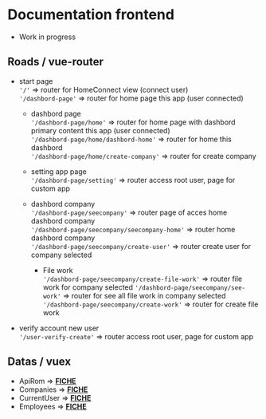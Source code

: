 # Documentation frontend

- Work in progress

## Roads / vue-router

- start page  
  `'/'` => router for HomeConnect view (connect user)  
  `'/dashbord-page'` => router for home page this app (user connected)

  - dashbord page  
    `'/dashbord-page/home'` => router for home page with dashbord primary content this app (user connected)  
    `'/dashbord-page/home/dashbord-home'` => router for home this dashbord  
    `'/dashbord-page/home/create-company'` => router for create company

  - setting app page  
    `'/dashbord-page/setting'` => router access root user, page for custom app

  - dashbord company  
    `'/dashbord-page/seecompany'` => router page of acces home dashbord company  
    `'/dashbord-page/seecompany/seecompany-home'` => router home dashbord company  
    `'/dashbord-page/seecompany/create-user'` => router create user for company selected

    - File work  
      `'/dashbord-page/seecompany/create-file-work'` => router file work for company selected
      `'/dashbord-page/seecompany/see-work'` => router for see all file work in company selected
      `'/dashbord-page/seecompany/create-work'` => router for create file work

- verify account new user  
   `'/user-verify-create'` => router access root user, page for custom app

## Datas / vuex

- ApiRom => [**FICHE**]()
- Companies => [**FICHE**]()
- CurrentUser => [**FICHE**]()
- Employees => [**FICHE**]()
